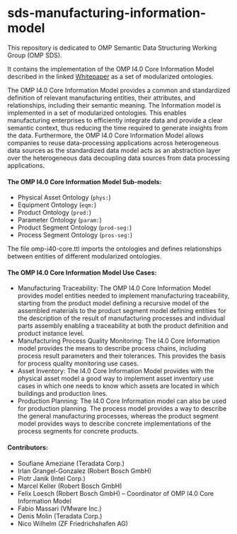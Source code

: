 # sds-manufacturing-information-model
This repository is dedicated to OMP Semantic Data Structuring Working Group (OMP SDS).

It contains the implementation of the OMP I4.0 Core Information Model described in the linked [Whitepaper](https://open-manufacturing.org/wp-content/uploads/sites/101/2022/05/OMP-SDS-Whitepaper_I4.0_Core_Information_Model.pdf) as a set of modularized ontologies.

The OMP I4.0 Core Information Model provides a common and standardized definition of relevant manufacturing entities, their attributes, and relationships, including their semantic meaning. The Information model is implemented in a set of modularized ontologies. This enables manufacturing enterprises to efficiently integrate data and provide a clear semantic context, thus reducing the time required to generate insights from the data. Furthermore, the OMP I4.0 Core Information Model allows companies to reuse data-processing applications across heterogeneous data sources as the standardized data model acts as an abstraction layer over the heterogeneous data decoupling data sources from data processing applications.

#### The OMP I4.0 Core Information Model Sub-models:
- Physical Asset Ontology (`phys:`)
- Equipment Ontology (`eqm:`)
- Product Ontology (`prod:`)
- Parameter Ontology (`param:`)
- Product Segment Ontology (`prod-seg:`)
- Process Segment Ontology (`pros-seg:`) 

The file omp-i40-core.ttl imports the ontologies and defines relationships between entities of different modularized ontologies.

#### The OMP I4.0 Core Information Model Use Cases: 
- Manufacturing Traceability: The OMP I4.0 Core Information
Model provides model entities needed to implement manufacturing traceability, starting from
the product model defining a recursive model of the assembled materials to the product
segment model defining entities for the description of the result of manufacturing processes and
individual parts assembly enabling a traceability at both the product definition and product instance level. 
- Manufacturing Process Quality Monitoring: The I4.0 Core Information model provides the means to describe process chains, including process result parameters and their tolerances. This provides the basis for process quality monitoring use cases.
- Asset Inventory: The I4.0 Core Information Model provides with the physical asset model a good way to implement asset inventory use cases in which one needs to know which assets are located in which buildings and
production lines. 
- Production Planning: The I4.0 Core Information model can also be used for production planning. The process model provides a way to describe the general manufacturing processes, whereas the product segment model provides
ways to describe concrete implementations of the process segments for concrete products.

#### Contributors:
- Soufiane Ameziane (Teradata Corp.)
- Irlan Grangel-Gonzalez (Robert Bosch GmbH)
- Piotr Janik (Intel Corp.)
- Marcel Keller (Robert Bosch GmbH)
- Felix Loesch (Robert Bosch GmbH) – Coordinator of OMP I4.0 Core Information Model
- Fabio Massari (VMware Inc.)
- Denis Molin (Teradata Corp.)
- Nico Wilhelm (ZF Friedrichshafen AG)